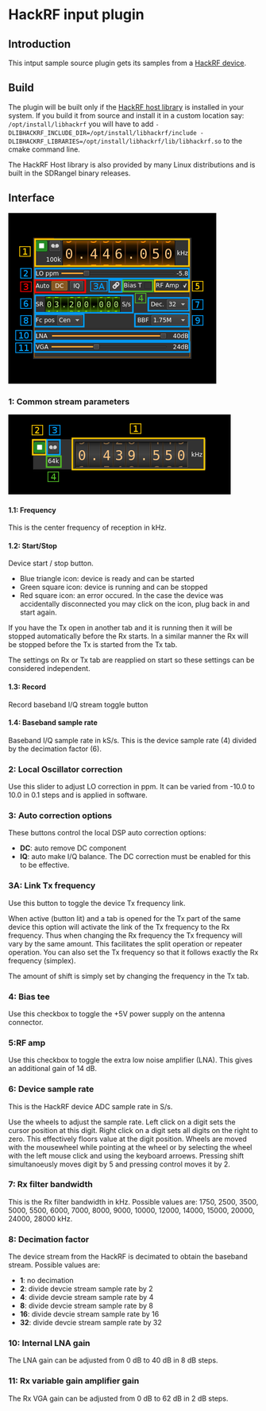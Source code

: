 <h1>HackRF input plugin</h1>

<h2>Introduction</h2>

This intput sample source plugin gets its samples from a [HackRF device](https://greatscottgadgets.com/hackrf/).

<h2>Build</h2>

The plugin will be built only if the [HackRF host library](https://github.com/mossmann/hackrf) is installed in your system. If you build it from source and install it in a custom location say: `/opt/install/libhackrf` you will have to add `-DLIBHACKRF_INCLUDE_DIR=/opt/install/libhackrf/include -DLIBHACKRF_LIBRARIES=/opt/install/libhackrf/lib/libhackrf.so` to the cmake command line.

The HackRF Host library is also provided by many Linux distributions and is built in the SDRangel binary releases.

<h2>Interface</h2>

![HackRF input plugin GUI](../../../doc/img/HackRFInput_plugin.png)

<h3>1: Common stream parameters</h3>

![SDR Daemon source input stream GUI](../../../doc/img/SDRdaemonSource_plugin_01.png)

<h4>1.1: Frequency</h4>

This is the center frequency of reception in kHz.

<h4>1.2: Start/Stop</h4>

Device start / stop button. 

  - Blue triangle icon: device is ready and can be started
  - Green square icon: device is running and can be stopped
  - Red square icon: an error occured. In the case the device was accidentally disconnected you may click on the icon, plug back in and start again.
  
If you have the Tx open in another tab and it is running then it will be stopped automatically before the Rx starts. In a similar manner the Rx will be stopped before the Tx is started from the Tx tab.

The settings on Rx or Tx tab are reapplied on start so these settings can be considered independent.

<h4>1.3: Record</h4>

Record baseband I/Q stream toggle button

<h4>1.4: Baseband sample rate</h4>

Baseband I/Q sample rate in kS/s. This is the device sample rate (4) divided by the decimation factor (6). 

<h3>2: Local Oscillator correction</h3>

Use this slider to adjust LO correction in ppm. It can be varied from -10.0 to 10.0 in 0.1 steps and is applied in software.

<h3>3: Auto correction options</h3>

These buttons control the local DSP auto correction options:

  - **DC**: auto remove DC component
  - **IQ**: auto make I/Q balance. The DC correction must be enabled for this to be effective.

<h3>3A: Link Tx frequency</h3>

Use this button to toggle the device Tx frequency link.

When active (button lit) and a tab is opened for the Tx part of the same device this option will activate the link of the Tx frequency to the Rx frequency. Thus when changing the Rx frequency the Tx frequency will vary by the same amount. This facilitates the split operation or repeater operation. You can also set the Tx frequency so that it follows exactly the Rx frequency (simplex).

The amount of shift is simply set by changing the frequency in the Tx tab.
  
<h3>4: Bias tee</h3>

Use this checkbox to toggle the +5V power supply on the antenna connector.

<h3>5:RF amp</h3>

Use this checkbox to toggle the extra low noise amplifier (LNA). This gives an additional gain of 14 dB. 

<h3>6: Device sample rate</h3>

This is the HackRF device ADC sample rate in S/s.

Use the wheels to adjust the sample rate. Left click on a digit sets the cursor position at this digit. Right click on a digit sets all digits on the right to zero. This effectively floors value at the digit position. Wheels are moved with the mousewheel while pointing at the wheel or by selecting the wheel with the left mouse click and using the keyboard arroews. Pressing shift simultanoeusly moves digit by 5 and pressing control moves it by 2.

<h3>7: Rx filter bandwidth</h3>

This is the Rx filter bandwidth in kHz. Possible values are: 1750, 2500, 3500, 5000, 5500, 6000, 7000, 8000, 9000, 10000, 12000, 14000, 15000, 20000, 24000, 28000 kHz.

<h3>8: Decimation factor</h3>

The device stream from the HackRF is decimated to obtain the baseband stream. Possible values are:

  - **1**: no decimation
  - **2**: divide devcie stream sample rate by 2
  - **4**: divide devcie stream sample rate by 4
  - **8**: divide devcie stream sample rate by 8
  - **16**: divide devcie stream sample rate by 16
  - **32**: divide devcie stream sample rate by 32

<h3>10: Internal LNA gain</h3>

The LNA gain can be adjusted from 0 dB to 40 dB in 8 dB steps.

<h3>11: Rx variable gain amplifier gain</h3>

The Rx VGA gain can be adjusted from 0 dB to 62 dB in 2 dB steps.
